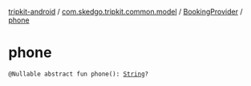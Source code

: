 [tripkit-android](../../index.md) / [com.skedgo.tripkit.common.model](../index.md) / [BookingProvider](index.md) / [phone](./phone.md)

# phone

`@Nullable abstract fun phone(): `[`String`](https://kotlinlang.org/api/latest/jvm/stdlib/kotlin/-string/index.html)`?`